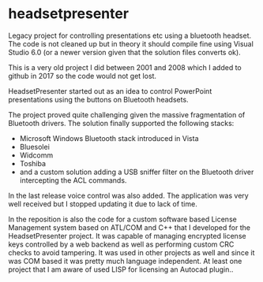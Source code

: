 # headsetpresenter
Legacy project for controlling presentations etc using a bluetooth headset. The code is not cleaned up but in theory it should compile fine using Visual Studio 6.0 (or a newer version given that the solution files converts ok).

This is a very old project I did between 2001 and 2008 which I added to github in 2017 so the code would not get lost.

HeadsetPresenter started out as an idea to control PowerPoint presentations using the buttons on Bluetooth headsets.

The project proved quite challenging given the massive fragmentation of Bluetooth drivers. The solution finally supported the following stacks:
* Microsoft Windows Bluetooth stack introduced in Vista
* Bluesolei
* Widcomm
* Toshiba
* and a custom solution adding a USB sniffer filter on the Bluetooth driver intercepting the ACL commands.

In the last release voice control was also added. The application was very well received but I stopped updating it due to lack of time.

In the reposition is also the code for a custom software based License Management system based on ATL/COM and C++ that I developed for the HeadsetPresenter project. It was capable of managing encrypted license keys controlled by a web backend as well as performing custom CRC checks to avoid tampering. It was used in other projects as well and since it was COM based it was pretty much language independent. At least one project that I am aware of used LISP for licensing an Autocad plugin..
